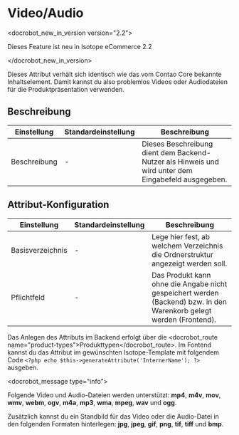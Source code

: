 # Video/Audio

<docrobot_new_in_version version="2.2"><p>Dieses Feature ist neu in Isotope eCommerce 2.2</p></docrobot_new_in_version>

Dieses Attribut verhält sich identisch wie das vom Contao Core bekannte Inhaltselement.
Damit kannst du also problemlos Videos oder Audiodateien für die Produktpräsentation verwenden.

## Beschreibung

<table>
    <thead>
        <tr>
            <th>Einstellung</th>
            <th>Standardeinstellung</th>
            <th>Beschreibung</th>
        </tr>
    </thead>
    <tbody>
        <tr>
            <td>Beschreibung</td>
            <td>-</td>
            <td>Dieses Beschreibung dient dem Backend-Nutzer als Hinweis und wird unter dem Eingabefeld ausgegeben.</td>
        </tr>       
    </tbody>
</table>


## Attribut-Konfiguration

<table>
    <thead>
        <tr>
            <th>Einstellung</th>
            <th>Standardeinstellung</th>
            <th>Beschreibung</th>
        </tr>
    </thead>
    <tbody>
        <tr>
            <td>Basisverzeichnis</td>
            <td>-</td>
            <td>Lege hier fest, ab welchem Verzeichnis die Ordnerstruktur angezeigt werden soll.</td>
        </tr>
        <tr>
            <td>Pflichtfeld</td>
            <td>-</td>
            <td>Das Produkt kann ohne die Angabe nicht gespeichert werden (Backend) bzw. in den Warenkorb gelegt werden (Frontend).</td>
        </tr>
    </tbody>
</table>

Das Anlegen des Attributs im Backend erfolgt über die <docrobot_route name="product-types">Produkttypen</docrobot_route>. Im Fontend kannst du das Attribut im gewünschten Isotope-Template mit folgendem Code `<?php echo $this->generateAttribute('InternerName'); ?>` ausgeben.

<docrobot_message type="info">
  <p>Folgende Video und Audio-Dateien werden unterstützt: <strong>mp4</strong>, <strong>m4v</strong>, <strong>mov</strong>, <strong>wmv</strong>, <strong>webm</strong>, <strong>ogv</strong>, <strong>m4a</strong>, <strong>mp3</strong>, <strong>wma</strong>, <strong>mpeg</strong>, <strong>wav</strong> und <strong>ogg</strong>.</p>
  <p>Zusätzlich kannst du ein Standbild für das Video oder die Audio-Datei in den folgenden Formaten hinterlegen: <strong>jpg</strong>, <strong>jpeg</strong>, <strong>gif</strong>, <strong>png</strong>, <strong>tif</strong>, <strong>tiff</strong> und <strong>bmp</strong>.</p>
</docrobot_message>